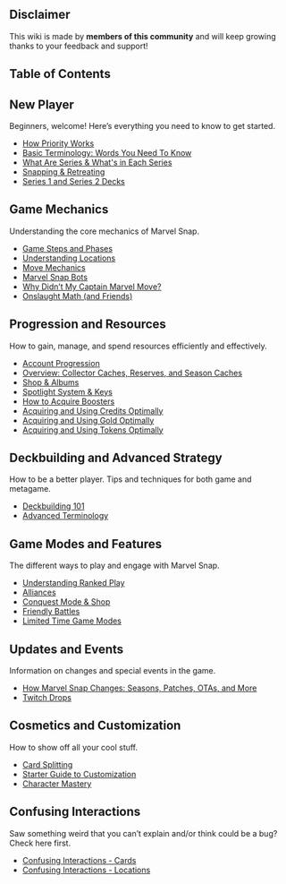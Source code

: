## Disclaimer
This wiki is made by **members of this community** and will keep growing thanks to your feedback and support!

## Table of Contents

## New Player
Beginners, welcome! Here’s everything you need to know to get started.
* [How Priority Works](<https://discord.com/channels/978545345715908668/1220744445050355775/1220744445050355775>)
* [Basic Terminology: Words You Need To Know](<https://discord.com/channels/978545345715908668/1222016131754229893/1222016131754229893>)
* [What Are Series & What's in Each Series](<https://discord.com/channels/978545345715908668/1221856514952658944/1221856514952658944>)
* [Snapping & Retreating](<https://discord.com/channels/978545345715908668/1222211419496382574/1222211419496382574>)
* [Series 1 and Series 2 Decks](<https://discord.com/channels/978545345715908668/1231424670927159306/1231425630751428668>)

## Game Mechanics
Understanding the core mechanics of Marvel Snap.
* [Game Steps and Phases](<https://discord.com/channels/978545345715908668/1227005248208371755/1227005248208371755>)
* [Understanding Locations](<https://discord.com/channels/978545345715908668/1222013648222818314/1222013648222818314>)
* [Move Mechanics](<https://discord.com/channels/978545345715908668/1220818223507836948/1220818223507836948>)
* [Marvel Snap Bots](<https://discord.com/channels/978545345715908668/1221566751028940842/1221566751028940842>)
* [Why Didn’t My Captain Marvel Move?](<https://discord.com/channels/978545345715908668/1222038603333373962/1222038603333373962>)
* [Onslaught Math (and Friends)](https://discord.com/channels/978545345715908668/1330619485765505068/1330619521664549017)

## Progression and Resources
How to gain, manage, and spend resources efficiently and effectively.
* [Account Progression](<https://discord.com/channels/978545345715908668/1221874110980685846/1221874110980685846>)
* [Overview: Collector Caches, Reserves, and Season Caches](<https://discord.com/channels/978545345715908668/1220884583088918528/1220884583088918528>)
* [Shop & Albums](<https://discord.com/channels/978545345715908668/1220805010288283709/1220805010288283709>)
* [Spotlight System & Keys](<https://discord.com/channels/978545345715908668/1220491370272133181/1220491370272133181>)
* [How to Acquire Boosters](<https://discord.com/channels/978545345715908668/1220756965106651259/1220756965106651259>)
* [Acquiring and Using Credits Optimally](<https://discord.com/channels/978545345715908668/1220492144410759329/1220492144410759329>)
* [Acquiring and Using Gold Optimally](<https://discord.com/channels/978545345715908668/1220491970732888107/1220491970732888107>)
* [Acquiring and Using Tokens Optimally](<https://discord.com/channels/978545345715908668/1220491822971752519/1220491822971752519>)

## Deckbuilding and Advanced Strategy
How to be a better player. Tips and techniques for both game and metagame.
* [Deckbuilding 101](<https://discord.com/channels/978545345715908668/1237968147987042326/1237968208464449569>)
* [Advanced Terminology](<https://discord.com/channels/978545345715908668/1243033098925637643/1243033174863511602>)

## Game Modes and Features
The different ways to play and engage with Marvel Snap.
* [Understanding Ranked Play](<https://discord.com/channels/978545345715908668/1222024345442844682/1222024345442844682>)
* [Alliances](<https://discord.com/channels/978545345715908668/1268029372431077449/1268030709432586301>)
* [Conquest Mode & Shop](<https://discord.com/channels/978545345715908668/1220824127808606219/1220824127808606219>)
* [Friendly Battles](<https://discord.com/channels/978545345715908668/1220824755964477442/1220824755964477442>)
* [Limited Time Game Modes](https://discord.com/channels/978545345715908668/1407910836604899480)

## Updates and Events
Information on changes and special events in the game.
* [How Marvel Snap Changes: Seasons, Patches, OTAs, and More](<https://discord.com/channels/978545345715908668/1222213221411323954/1222213221411323954>)
* [Twitch Drops](<https://discord.com/channels/978545345715908668/1226741166796570654/1226741166796570654>)

## Cosmetics and Customization
How to show off all your cool stuff.
* [Card Splitting](<https://discord.com/channels/978545345715908668/1220744154946998404/1220744154946998404>)
* [Starter Guide to Customization](<https://discord.com/channels/978545345715908668/1220547775339434024/1220547775339434024>)
* [Character Mastery](<https://discord.com/channels/978545345715908668/1339348832344866836/1339348890716995665>)

## Confusing Interactions
Saw something weird that you can’t explain and/or think could be a bug? Check here first.
* [Confusing Interactions - Cards](<https://discord.com/channels/978545345715908668/1221858388401717279/1221858388401717279>)
* [Confusing Interactions - Locations](<https://discord.com/channels/978545345715908668/1223338536422473840/1223338536422473840>)
